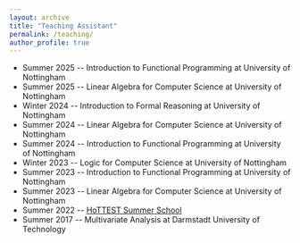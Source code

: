 ```yaml
---
layout: archive
title: "Teaching Assistant"
permalink: /teaching/
author_profile: true
---
```


* Summer 2025 -- Introduction to Functional Programming at University of Nottingham
* Summer 2025 -- Linear Algebra for Computer Science at University of Nottingham
* Winter 2024 -- Introduction to Formal Reasoning at University of Nottingham
* Summer 2024 -- Linear Algebra for Computer Science at University of Nottingham
* Summer 2024 -- Introduction to Functional Programming at University of Nottingham
* Winter 2023 -- Logic for Computer Science at University of Nottingham
* Summer 2023 -- Introduction to Functional Programming at University of Nottingham
* Summer 2023 -- Linear Algebra for Computer Science at University of Nottingham
* Summer 2022 -- [HoTTEST Summer School](https://www.math.uwo.ca/faculty/kapulkin/seminars/hottest_summer_school_2022.html)
* Summer 2017 -- Multivariate Analysis at Darmstadt University of Technology